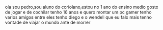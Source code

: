 ola sou pedro,sou aluno do coriolano,estou no 1 ano do ensino medio 
gosto de jogar e de cochilar
tenho 16 anos 
e quero montar um pc gamer
tenho varios amigos entre eles tenho diego e o wendell que eu falo mais 
tenho vontade de viajar o mundo ante de morrer 
